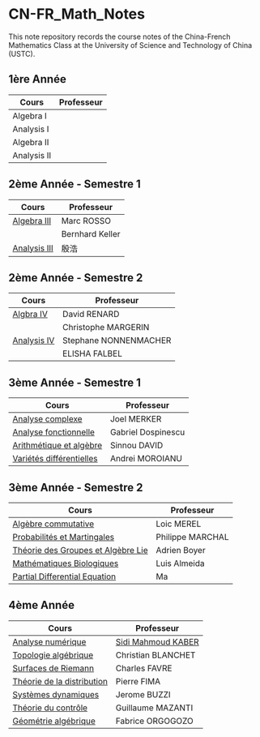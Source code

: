 # CN-FR_Math_Notes

This note repository records the course notes of the China-French Mathematics Class at the University of Science and Technology of China (USTC).

## 1ère Année

| Cours | Professeur     |
|-------|----------------|
|Algebra I  | |
|Analysis I | |
|Algebra II | |
|Analysis II| |

## 2ème Année - Semestre 1

| Cours | Professeur     |
|-------|----------------|
|[Algebra III](<2ème Année - Semestre 1/Algebra III>)| Marc ROSSO  |
||Bernhard Keller|
|[Analysis III](<2ème Année - Semestre 1/Analysis III>)|殷浩|

## 2ème Année - Semestre 2

| Cours | Professeur     |
|-------|----------------|
|[Algbra IV](<2ème Année - Semestre 2/Algbra IV>) |David RENARD|
||Christophe MARGERIN|
|[Analysis IV](<2ème Année - Semestre 2/Analysis IV>)|Stephane NONNENMACHER|
||ELISHA FALBEL|

## 3ème Année - Semestre 1

| Cours | Professeur     |
|-------|----------------|
|[Analyse complexe](<3ème Année - Semestre 1/Analyse complexe>)|Joel MERKER|
|[Analyse fonctionnelle](<3ème Année - Semestre 1/Analyse fonctionnelle>)|Gabriel Dospinescu|
|[Arithmétique et algèbre](<3ème Année - Semestre 1/Arithmétique et algèbre>)|Sinnou DAVID|
|[Variétés différentielles](<3ème Année - Semestre 1/Variétés différentielles>)|Andrei MOROIANU|

## 3ème Année - Semestre 2

| Cours | Professeur     |
|-------|----------------|
|[Algèbre commutative](<3ème Année - Semestre 2/Algèbre commutative>)|Loic MEREL|
|[Probabilités et Martingales](<3ème Année - Semestre 2/Probabilités et Martingales>)|Philippe MARCHAL|
|[Théorie des Groupes et Algèbre Lie](<3ème Année - Semestre 2/Théorie des Groupes et Algèbre Lie>)|Adrien Boyer|
|[Mathématiques Biologiques](<3ème Année - Semestre 2/Mathématiques Biologiques>)|Luis Almeida|
|[Partial Differential Equation](<3ème Année - Semestre 2/Partial Differential Equation>)|Ma|

## 4ème Année

| Cours | Professeur     |
|-------|----------------|
|[Analyse numérique](<4ème Année/Analyse numérique et calcul scientifique>)|[Sidi Mahmoud KABER](https://www.ljll.fr/kaber/USTC/)|
|[Topologie algébrique](<4ème Année/Topologie algébrique>)|Christian BLANCHET|
|[Surfaces de Riemann](<4ème Année/Surfaces de Riemann>)|Charles FAVRE|
|[Théorie de la distribution](<4ème Année/Théorie de la distribution>)|Pierre FIMA|
|[Systèmes dynamiques](<4ème Année/Systèmes dynamiques>)|Jerome BUZZI|
|[Théorie du contrôle](<4ème Année/Théorie du contrôle>)|Guillaume MAZANTI|
|[Géométrie algébrique](<4ème Année/Géométrie algébrique>)|Fabrice ORGOGOZO|

